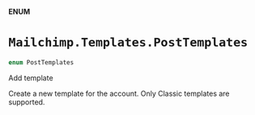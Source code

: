 **ENUM**

# `Mailchimp.Templates.PostTemplates`

```swift
enum PostTemplates
```

Add template

Create a new template for the account. Only Classic templates are supported.
